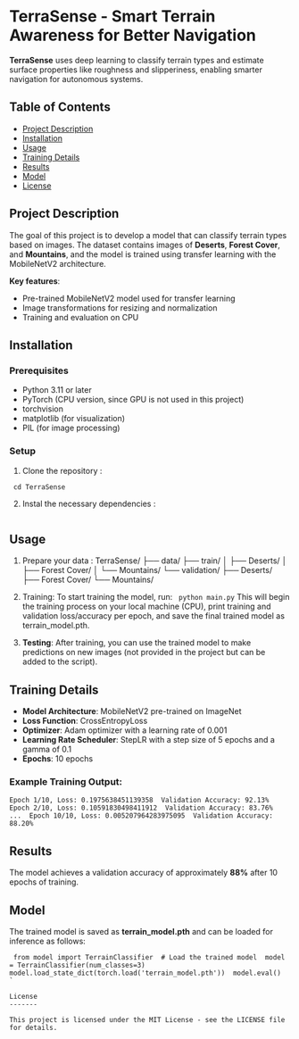 # TerraSense - Smart Terrain Awareness for Better Navigation

**TerraSense** uses deep learning to classify terrain types and estimate surface properties like roughness and slipperiness, enabling smarter navigation for autonomous systems.

## Table of Contents

- [Project Description](#project-description)
- [Installation](#installation)
- [Usage](#usage)
- [Training Details](#training-details)
- [Results](#results)
- [Model](#model)
- [License](#license)

## Project Description

The goal of this project is to develop a model that can classify terrain types based on images. The dataset contains images of **Deserts**, **Forest Cover**, and **Mountains**, and the model is trained using transfer learning with the MobileNetV2 architecture.

**Key features**:

- Pre-trained MobileNetV2 model used for transfer learning
- Image transformations for resizing and normalization
- Training and evaluation on CPU

## Installation

### Prerequisites

- Python 3.11 or later
- PyTorch (CPU version, since GPU is not used in this project)
- torchvision
- matplotlib (for visualization)
- PIL (for image processing)

### Setup

1. Clone the repository :

```git clone https://github.com/yourusername/TerraSense.git
 cd TerraSense
```

2. Instal the necessary dependencies :

```bash pip install -r requirements.txt

```

## Usage

1. Prepare your data :
   TerraSense/
   ├── data/
   ├── train/
   │ ├── Deserts/
   │ ├── Forest Cover/
   │ └── Mountains/
   └── validation/
   ├── Deserts/
   ├── Forest Cover/
   └── Mountains/

2. Training: To start training the model, run: ` python main.py`
   This will begin the training process on your local machine (CPU), print training and validation loss/accuracy per epoch, and save the final trained model as terrain_model.pth.
3. **Testing**: After training, you can use the trained model to make predictions on new images (not provided in the project but can be added to the script).

## Training Details

- **Model Architecture**: MobileNetV2 pre-trained on ImageNet
- **Loss Function**: CrossEntropyLoss
- **Optimizer**: Adam optimizer with a learning rate of 0.001
- **Learning Rate Scheduler**: StepLR with a step size of 5 epochs and a gamma of 0.1
- **Epochs**: 10 epochs

### Example Training Output:

`Epoch 1/10, Loss: 0.1975638451139358  Validation Accuracy: 92.13%  Epoch 2/10, Loss: 0.10591830498411912  Validation Accuracy: 83.76%  ...  Epoch 10/10, Loss: 0.005207964283975095  Validation Accuracy: 88.20%  `

## Results

The model achieves a validation accuracy of approximately **88%** after 10 epochs of training.

## Model

The trained model is saved as **terrain_model.pth** and can be loaded for inference as follows:

```import torch
 from model import TerrainClassifier  # Load the trained model  model = TerrainClassifier(num_classes=3)  model.load_state_dict(torch.load('terrain_model.pth'))  model.eval()   `

License
-------

This project is licensed under the MIT License - see the LICENSE file for details.
```
